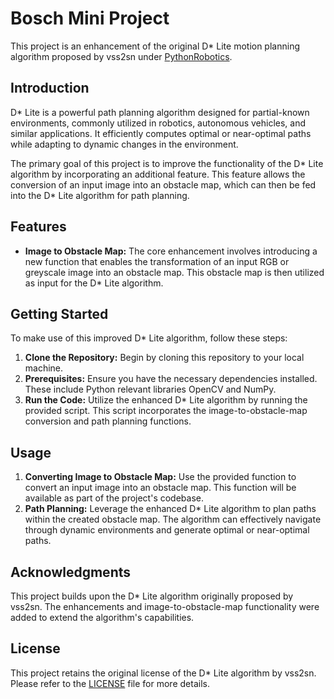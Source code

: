 # Bosch Mini Project

This project is an enhancement of the original D* Lite motion planning algorithm proposed by vss2sn under [PythonRobotics](https://github.com/AtsushiSakai/PythonRobotics/blob/master/PathPlanning/DStarLite/d_star_lite.py).

## Introduction

D* Lite is a powerful path planning algorithm designed for partial-known environments, commonly utilized in robotics, autonomous vehicles, and similar applications. It efficiently computes optimal or near-optimal paths while adapting to dynamic changes in the environment.

The primary goal of this project is to improve the functionality of the D* Lite algorithm by incorporating an additional feature. This feature allows the conversion of an input image into an obstacle map, which can then be fed into the D* Lite algorithm for path planning.

## Features

- **Image to Obstacle Map:** The core enhancement involves introducing a new function that enables the transformation of an input RGB or greyscale image into an obstacle map. This obstacle map is then utilized as input for the D* Lite algorithm.

## Getting Started

To make use of this improved D* Lite algorithm, follow these steps:

1. **Clone the Repository:** Begin by cloning this repository to your local machine.
2. **Prerequisites:** Ensure you have the necessary dependencies installed. These include Python relevant libraries OpenCV and NumPy.
3. **Run the Code:** Utilize the enhanced D* Lite algorithm by running the provided script. This script incorporates the image-to-obstacle-map conversion and path planning functions.

## Usage

1. **Converting Image to Obstacle Map:** Use the provided function to convert an input image into an obstacle map. This function will be available as part of the project's codebase.
2. **Path Planning:** Leverage the enhanced D* Lite algorithm to plan paths within the created obstacle map. The algorithm can effectively navigate through dynamic environments and generate optimal or near-optimal paths.

## Acknowledgments

This project builds upon the D* Lite algorithm originally proposed by vss2sn. The enhancements and image-to-obstacle-map functionality were added to extend the algorithm's capabilities.

## License

This project retains the original license of the D* Lite algorithm by vss2sn. Please refer to the [LICENSE](https://chat.openai.com/LICENSE) file for more details.